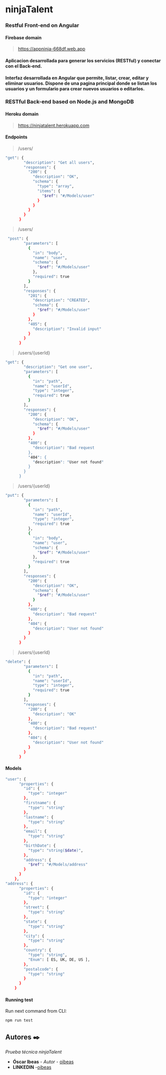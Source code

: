 ninjaTalent
============

### Restful Front-end on Angular

#### Firebase domain

> https://appninja-668df.web.app


#### Aplicacion desarrollada para generar los servicios (RESTful) y conectar con el Back-end.
#### Interfaz desarrollada en Angular que permite, listar, crear, editar y eliminar usuarios. Dispone de una pagina principal donde se listan los usuarios y un formulario para crear nuevos usuarios o editarlos.






### RESTful Back-end based on Node.js and MongoDB


#### Heroku domain


> https://ninjatalent.herokuapp.com


#### Endpoints


> /users/
```bash
"get": {
        "description": "Get all users",
        "responses": {
          "200": {
            "description": "OK",
            "schema": {
              "type": "array",
              "items": {
                "$ref": "#/Models/user"
              }
            }
          }
        }
      }
```

> /users/
```bash
 "post": {
        "parameters": [
          {
            "in": "body",
            "name": "user",
            "schema": {
              "$ref": "#/Models/user"
            },
            "required": true
          }
        ],
        "responses": {
          "201": {
            "description": "CREATED",
            "schema": {
              "$ref": "#/Models/user"
            }
          },
          "405": {
            "description": "Invalid input"
          }
        }
      }
```
> /users/{userId}
```bash
"get": {
        "description": "Get one user",
        "parameters": [
          {
            "in": "path",
            "name": "userId",
            "type": "integer",
            "required": true
          }
        ],
        "responses": {
          "200": {
            "description": "OK",
            "schema": {
              "$ref": "#/Models/user"
            }
          },
          "400": {
            "description": "Bad request
          },
          "404": {
            "description": "User not found"
          }
        }
      }
```
> /users/{userId}
```bash
"put": {
        "parameters": [
          {
            "in": "path",
            "name": "userId",
            "type": "integer",
            "required": true
          },
          {
            "in": "body",
            "name": "user",
            "schema": {
              "$ref": "#/Models/user"
            },
            "required": true
          }
        ],
        "responses": {
          "200": {
            "description": "OK",
            "schema": {
              "$ref": "#/Models/user"
            }
          },
          "400": {
            "description": "Bad request"
          },
          "404": {
            "description": "User not found"
          }
        }
      }
```
> /users/{userId}
```bash
"delete": {
        "parameters": [
          {
            "in": "path",
            "name": "userId",
            "type": "integer",
            "required": true
          }
        ],
        "responses": {
          "200": {
            "description": "OK"
          },
          "400": {
            "description": "Bad request"
          },
          "404": {
            "description": "User not found"
          }
        }
      }
```
#### Models


```bash
"user": {
      "properties": {
        "id": {
          "type": "integer"
        },
        "firstname": {
          "type": "string"
        },
        "lastname": {
          "type": "string"
        },
        "email": {
          "type": "string"
        },
        "birthDate": {
          "type": "string($date)",
        },
        "address": {
          "$ref": "#/Models/address"
        }
      }
    },
"address": {
      "properties": {
        "id": {
          "type": "integer"
        },
        "street": {
          "type": "string"
        },
        "state": {
          "type": "string"
        },
        "city": {
          "type": "string"
        },
        "country": {
          "type": "string",
          "Enum": [ ES, UK, DE, US ],
        },
        "postalcode": {
          "type": "string"
        }
      }
    }
```

#### Running test

Run next command from CLI:
```bash
npm run test
```


## Autores ✒️

_Prueba técnica ninjaTalent_

* **Óscar Ibeas** - *Autor* - [oibeas](https://github.com/oibeas)
* **LINKEDIN** -[oibeas](https://www.linkedin.com/in/oscaribeas/)

